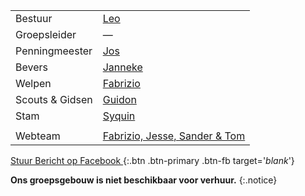 |                |                                                               |
|----------------|---------------------------------------------------------------|
| Bestuur        |  [Leo](mailto:leo@nognooitmeegemaakt.nl)                      |
| Groepsleider   |  —                                                            |
| Penningmeester |  [Jos](mailto:jos@nognooitmeegemaakt.nl)                      |
| Bevers         |  [Janneke](mailto:janneke@nognooitmeegemaakt.nl)              |
| Welpen         |  [Fabrizio](mailto:fabrizio@nognooitmeegemaakt.nl)            |
| Scouts & Gidsen|  [Guidon](mailto:guidon@nognooitmeegemaakt.nl)                |
| Stam           |  [Syquin](mailto:syquin@nognooitmeegemaakt.nl)                |
|                |                                                               |
| Webteam        |  [Fabrizio, Jesse, Sander & Tom](mailto:webteam@nognooitmeegemaakt.nl)|

[ Stuur Bericht op Facebook ](https://m.me/nognooitmeegemaakt){:.btn .btn-primary .btn-fb target='_blank_'}

**Ons groepsgebouw is niet beschikbaar voor verhuur.**
{:.notice}
